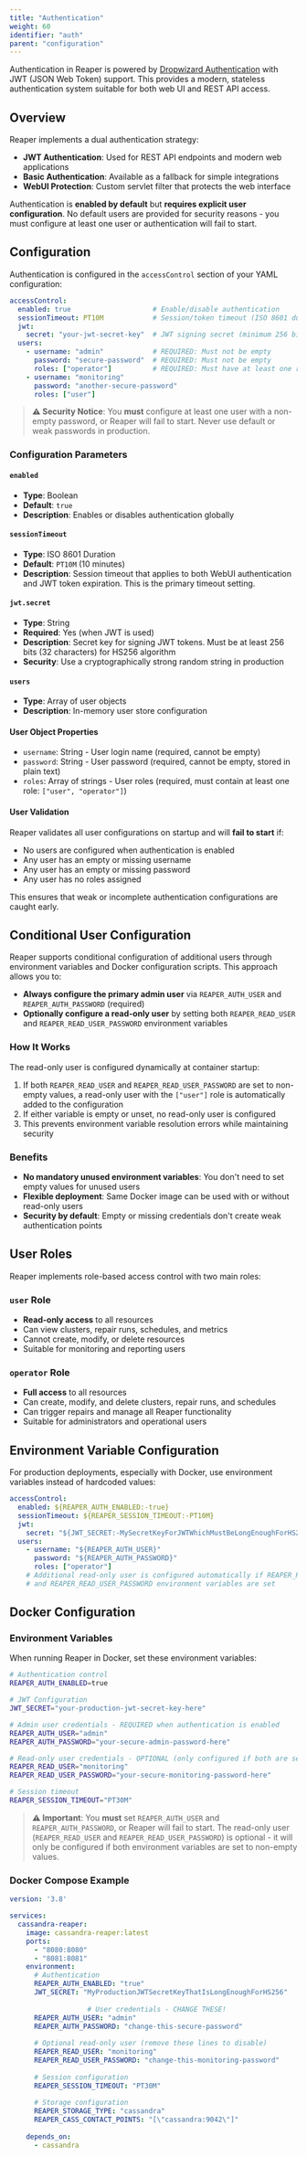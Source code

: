 ```yaml
---
title: "Authentication"
weight: 60
identifier: "auth"
parent: "configuration"
---
```


Authentication in Reaper is powered by [Dropwizard Authentication](https://www.dropwizard.io/en/latest/manual/auth.html) with JWT (JSON Web Token) support. This provides a modern, stateless authentication system suitable for both web UI and REST API access.

## Overview

Reaper implements a dual authentication strategy:
- **JWT Authentication**: Used for REST API endpoints and modern web applications
- **Basic Authentication**: Available as a fallback for simple integrations
- **WebUI Protection**: Custom servlet filter that protects the web interface

Authentication is **enabled by default** but **requires explicit user configuration**. No default users are provided for security reasons - you must configure at least one user or authentication will fail to start.

## Configuration

Authentication is configured in the `accessControl` section of your YAML configuration:

```yaml
accessControl:
  enabled: true                    # Enable/disable authentication
  sessionTimeout: PT10M            # Session/token timeout (ISO 8601 duration)
  jwt:
    secret: "your-jwt-secret-key"  # JWT signing secret (minimum 256 bits for HS256)
  users:
    - username: "admin"            # REQUIRED: Must not be empty
      password: "secure-password"  # REQUIRED: Must not be empty
      roles: ["operator"]          # REQUIRED: Must have at least one role
    - username: "monitoring"
      password: "another-secure-password"
      roles: ["user"]
```

> **⚠️ Security Notice**: You **must** configure at least one user with a non-empty password, or Reaper will fail to start. Never use default or weak passwords in production.

### Configuration Parameters

#### `enabled`
- **Type**: Boolean
- **Default**: `true`
- **Description**: Enables or disables authentication globally

#### `sessionTimeout`
- **Type**: ISO 8601 Duration
- **Default**: `PT10M` (10 minutes)
- **Description**: Session timeout that applies to both WebUI authentication and JWT token expiration. This is the primary timeout setting.

#### `jwt.secret`
- **Type**: String
- **Required**: Yes (when JWT is used)
- **Description**: Secret key for signing JWT tokens. Must be at least 256 bits (32 characters) for HS256 algorithm
- **Security**: Use a cryptographically strong random string in production

#### `users`
- **Type**: Array of user objects
- **Description**: In-memory user store configuration

#### User Object Properties
- `username`: String - User login name (required, cannot be empty)
- `password`: String - User password (required, cannot be empty, stored in plain text)  
- `roles`: Array of strings - User roles (required, must contain at least one role: `["user", "operator"]`)

#### User Validation
Reaper validates all user configurations on startup and will **fail to start** if:
- No users are configured when authentication is enabled
- Any user has an empty or missing username
- Any user has an empty or missing password
- Any user has no roles assigned

This ensures that weak or incomplete authentication configurations are caught early.

## Conditional User Configuration

Reaper supports conditional configuration of additional users through environment variables and Docker configuration scripts. This approach allows you to:

- **Always configure the primary admin user** via `REAPER_AUTH_USER` and `REAPER_AUTH_PASSWORD` (required)
- **Optionally configure a read-only user** by setting both `REAPER_READ_USER` and `REAPER_READ_USER_PASSWORD` environment variables

### How It Works

The read-only user is configured dynamically at container startup:

1. If both `REAPER_READ_USER` and `REAPER_READ_USER_PASSWORD` are set to non-empty values, a read-only user with the `["user"]` role is automatically added to the configuration
2. If either variable is empty or unset, no read-only user is configured
3. This prevents environment variable resolution errors while maintaining security

### Benefits

- **No mandatory unused environment variables**: You don't need to set empty values for unused users
- **Flexible deployment**: Same Docker image can be used with or without read-only users
- **Security by default**: Empty or missing credentials don't create weak authentication points

## User Roles

Reaper implements role-based access control with two main roles:

### `user` Role
- **Read-only access** to all resources
- Can view clusters, repair runs, schedules, and metrics
- Cannot create, modify, or delete resources
- Suitable for monitoring and reporting users

### `operator` Role
- **Full access** to all resources
- Can create, modify, and delete clusters, repair runs, and schedules
- Can trigger repairs and manage all Reaper functionality
- Suitable for administrators and operational users

## Environment Variable Configuration

For production deployments, especially with Docker, use environment variables instead of hardcoded values:

```yaml
accessControl:
  enabled: ${REAPER_AUTH_ENABLED:-true}
  sessionTimeout: ${REAPER_SESSION_TIMEOUT:-PT10M}
  jwt:
    secret: "${JWT_SECRET:-MySecretKeyForJWTWhichMustBeLongEnoughForHS256Algorithm}"
  users:
    - username: "${REAPER_AUTH_USER}"
      password: "${REAPER_AUTH_PASSWORD}"
      roles: ["operator"]
    # Additional read-only user is configured automatically if REAPER_READ_USER
    # and REAPER_READ_USER_PASSWORD environment variables are set
```

## Docker Configuration

### Environment Variables

When running Reaper in Docker, set these environment variables:

```bash
# Authentication control
REAPER_AUTH_ENABLED=true

# JWT Configuration
JWT_SECRET="your-production-jwt-secret-key-here"

# Admin user credentials - REQUIRED when authentication is enabled
REAPER_AUTH_USER="admin"
REAPER_AUTH_PASSWORD="your-secure-admin-password-here"

# Read-only user credentials - OPTIONAL (only configured if both are set)
REAPER_READ_USER="monitoring"
REAPER_READ_USER_PASSWORD="your-secure-monitoring-password-here"

# Session timeout
REAPER_SESSION_TIMEOUT="PT30M"
```

> **⚠️ Important**: You **must** set `REAPER_AUTH_USER` and `REAPER_AUTH_PASSWORD`, or Reaper will fail to start. The read-only user (`REAPER_READ_USER` and `REAPER_READ_USER_PASSWORD`) is optional - it will only be configured if both environment variables are set to non-empty values.

### Docker Compose Example

```yaml
version: '3.8'

services:
  cassandra-reaper:
    image: cassandra-reaper:latest
    ports:
      - "8080:8080"
      - "8081:8081"
    environment:
      # Authentication
      REAPER_AUTH_ENABLED: "true"
      JWT_SECRET: "MyProductionJWTSecretKeyThatIsLongEnoughForHS256"
      
                   # User credentials - CHANGE THESE!
      REAPER_AUTH_USER: "admin"
      REAPER_AUTH_PASSWORD: "change-this-secure-password"
      
      # Optional read-only user (remove these lines to disable)
      REAPER_READ_USER: "monitoring"
      REAPER_READ_USER_PASSWORD: "change-this-monitoring-password"
      
      # Session configuration
      REAPER_SESSION_TIMEOUT: "PT30M"
      
      # Storage configuration
      REAPER_STORAGE_TYPE: "cassandra"
      REAPER_CASS_CONTACT_POINTS: "[\"cassandra:9042\"]"
      
    depends_on:
      - cassandra
```